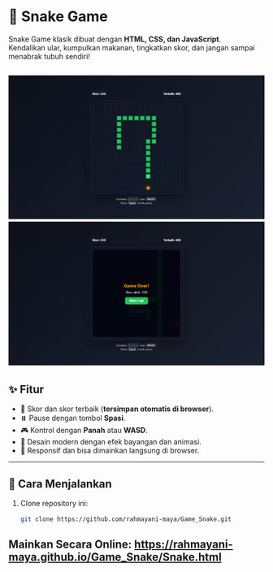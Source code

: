 # 🐍 Snake Game  

Snake Game klasik dibuat dengan **HTML, CSS, dan JavaScript**.  
Kendalikan ular, kumpulkan makanan, tingkatkan skor, dan jangan sampai menabrak tubuh sendiri!  

![Snake Game Screenshot](GamePlay.png)
![Snake Game Screenshot](FAILED.png)
---

## ✨ Fitur
- 🎯 Skor dan skor terbaik (**tersimpan otomatis di browser**).  
- ⏸️ Pause dengan tombol **Spasi**.  
- 🎮 Kontrol dengan **Panah** atau **WASD**.  
- 🌟 Desain modern dengan efek bayangan dan animasi.  
- 📱 Responsif dan bisa dimainkan langsung di browser.  

---

## 🚀 Cara Menjalankan
1. Clone repository ini:
   ```bash
   git clone https://github.com/rahmayani-maya/Game_Snake.git

## Mainkan Secara Online: https://rahmayani-maya.github.io/Game_Snake/Snake.html
